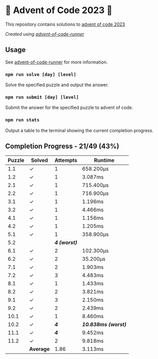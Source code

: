 # :santa: Advent of Code 2023 :christmas_tree:

This repository contains solutions to [advent of code 2023](https://adventofcode.com/2023) 

_Created using [advent-of-code-runner](https://github.com/beakerandjake/advent-of-code-runner)_

## Usage
See [advent-of-code-runner](https://github.com/beakerandjake/advent-of-code-runner) for more information.

### `npm run solve [day] [level]`
Solve the specified puzzle and output the answer.

### `npm run submit [day] [level]`
Submit the answer for the specified puzzle to advent of code.

### `npm run stats`
Output a table to the terminal showing the current completion progress.

<!--Please do not delete the following comments, they are required to save your stats to this file.-->
<!--START_AUTOGENERATED_COMPLETION_PROGRESS_SECTION-->
## Completion Progress - 21/49 (43%)

| Puzzle | Solved | Attempts | Runtime |
| --- | --- | --- | --- |
| 1.1 | ✓ | 1 | 658.200μs |
| 1.2 | ✓ | 1 | 3.087ms |
| 2.1 | ✓ | 1 | 715.400μs |
| 2.2 | ✓ | 1 | 716.900μs |
| 3.1 | ✓ | 1 | 1.196ms |
| 3.2 | ✓ | 1 | 4.466ms |
| 4.1 | ✓ | 1 | 1.156ms |
| 4.2 | ✓ | 1 | 1.205ms |
| 5.1 | ✓ | 1 | 358.900μs |
| 5.2 |  | ***4 (worst)*** |  |
| 6.1 | ✓ | 2 | 102.300μs |
| 6.2 | ✓ | 2 | 35.200μs |
| 7.1 | ✓ | 2 | 1.903ms |
| 7.2 | ✓ | 3 | 4.483ms |
| 8.1 | ✓ | 1 | 1.433ms |
| 8.2 | ✓ | 2 | 3.821ms |
| 9.1 | ✓ | 3 | 2.150ms |
| 9.2 | ✓ | 2 | 2.439ms |
| 10.1 | ✓ | 1 | 8.460ms |
| 10.2 | ✓ | ***4*** | ***10.838ms (worst)*** |
| 11.1 | ✓ | ***4*** | 9.452ms |
| 11.2 | ✓ | 2 | 9.818ms |
|  | **Average** | 1.86 | 3.113ms |
<!--END_AUTOGENERATED_COMPLETION_PROGRESS_SECTION-->